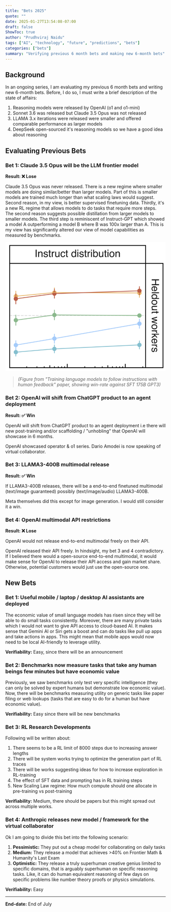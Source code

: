 ```yaml
---
title: "Bets 2025"
quote: ""
date: 2025-01-27T13:54:08-07:00
draft: false
ShowToc: true
author: "Prudhviraj Naidu"
tags: ["AI", "technology", "future", "predictions", "bets"]
categories: ["bets"]
summary: "Verifying previous 6 month bets and making new 6-month bets"
--- 
```


## Background

In an ongoing series, I am evaluating my previous 6 month bets and writing new 6-month bets. Before, I do so, I must write a brief description of the state of affairs:

1. Reasoning models were released by OpenAI (o1 and o1-mini)
2. Sonnet 3.6 was released but Claude 3.5 Opus was not released
3. LLAMA 3.x iterations were released were smaller and offered comparable performance as larger models
4. DeepSeek open-sourced it's reasoning models so we have a good idea about reasoning

## Evaluating Previous Bets

### Bet 1: Claude 3.5 Opus will be the LLM frontier model

**Result: ❌ Lose**

Claude 3.5 Opus was never released. There is a new regime where smaller models are doing similar/better than larger models. Part of this is smaller models are trained much longer than what scaling laws would suggest. Second reason, in my view, is better supervised finetuning data. Thirdly, it's a new RL regime that allows models to do tasks that require more steps. The second reason suggests possible distillation from larger models to smaller models. The third step is reminiscent of Instruct-GPT which showed a model A outperforming a model B where B was 100x larger than A. This is my view has significantly altered our view of model capabilities as measured by benchmarks.

![Instruct GPT Distribution](/images/instruct_distribution.png)

> *(Figure from "Training language models to follow instructions with human feedback" paper, showing win-rate against SFT 175B GPT3)*

### Bet 2: OpenAI will shift from ChatGPT product to an agent deployment

**Result: ✅ Win**

OpenAI will shift from ChatGPT product to an agent deployment i.e there will new post-training and/or scaffolding / "unhobling" that OpenAI will showcase in 6 months.

OpenAI showcased operator & o1 series. Dario Amodei is now speaking of virtual collaborator.

### Bet 3: LLAMA3-400B multimodal release

**Result: ✅ Win**

If LLAMA3-400B releases, there will be a end-to-end finetuned multimodal (text/image guaranteed) possibly (text/image/audio) LLAMA3-400B.

Meta themselves did this except for image generation. I would still consider it a win.

### Bet 4: OpenAI multimodal API restrictions

**Result: ❌ Lose**

OpenAI would not release end-to-end multimodal freely on their API.

OpenAI released their API freely. In hindsight, my bet 3 and 4 contradictory. If I believed there would a open-source end-to-end multimodal, it would make sense for OpenAI to release their API access and gain market share. Otherwise, potential customers would just use the open-source one.

## New Bets

### Bet 1: Useful mobile / laptop / desktop AI assistants are deployed

The economic value of small language models has risen since they will be able to do small tasks consistently. Moreover, there are many private tasks which I would not want to give API access to cloud-based AI. It makes sense that Gemini AI or Siri gets a boost and can do tasks like pull up apps and take actions in apps. This might mean that mobile apps would now need to be local AI-friendly to leverage utility.

**Verifiability:** Easy, since there will be an announcement

### Bet 2: Benchmarks now measure tasks that take any human beings few minutes but have economic value

Previously, we saw benchmarks only test very specific intelligence (they can only be solved by expert humans but demonstrate low economic value). Now, there will be benchmarks measuring utility on generic tasks like paper filing or web lookups (tasks that are easy to do for a human but have economic value).

**Verifiability:** Easy since there will be new benchmarks

### Bet 3: RL Research Developments

Following will be written about:

1. There seems to be a RL limit of 8000 steps due to increasing answer lengths
2. There will be system works trying to optimize the generation part of RL traces
3. There will be works suggesting ideas for how to increase exploration in RL-training
4. The effect of SFT data and prompting has in RL training steps
5. New Scaling Law regime: How much compute should one allocate in pre-training vs post-training

**Verifiability:** Medium, there should be papers but this might spread out across multiple works.

### Bet 4: Anthropic releases new model / framework for the virtual collaborator

Ok I am going to divide this bet into the following scenario:

1. **Pessimistic:** They put out a cheap model for collaborating on daily tasks
2. **Medium:** They release a model that achieves >40% on Frontier Math & Humanity's Last Exam
3. **Optimistic:** They release a truly superhuman creative genius limited to specific domains, that is arguably superhuman on specific reasoning tasks. Like, it can do human equivalent reasoning of few days on specific problems like number theory proofs or physics simulations.

**Verifiability:** Easy

---

**End-date:** End of July